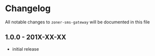 # Changelog

All notable changes to `zoner-sms-gateway` will be documented in this file

## 1.0.0 - 201X-XX-XX

- initial release
